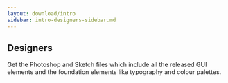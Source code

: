 ```yaml
---
layout: download/intro
sidebar: intro-designers-sidebar.md
---
```


## Designers

Get the Photoshop and Sketch files which include all the released GUI elements and the foundation elements like typography and colour palettes.
